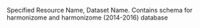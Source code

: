 Specified Resource Name, Dataset Name. Contains schema for harmonizome and harmonizome (2014-2016) database
